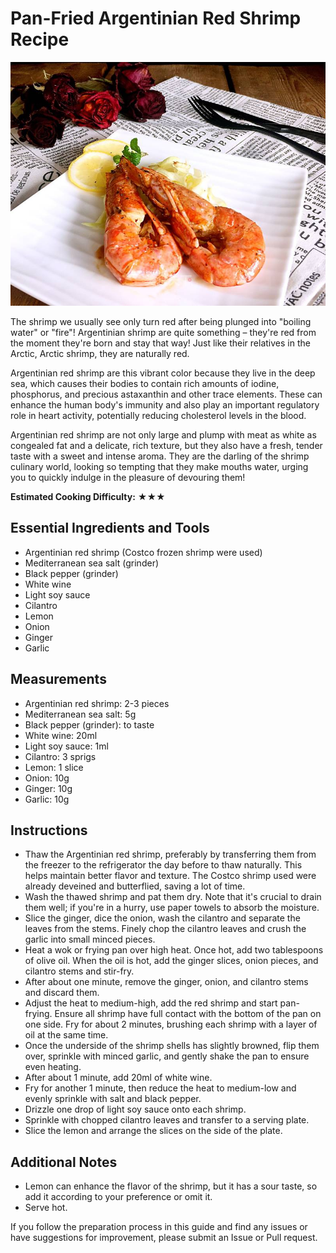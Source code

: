 # Pan-Fried Argentinian Red Shrimp Recipe

![Example Dish](./干煎阿根廷红虾.jpg)

The shrimp we usually see only turn red after being plunged into "boiling water" or "fire"! Argentinian shrimp are quite something – they're red from the moment they're born and stay that way! Just like their relatives in the Arctic, Arctic shrimp, they are naturally red.

Argentinian red shrimp are this vibrant color because they live in the deep sea, which causes their bodies to contain rich amounts of iodine, phosphorus, and precious astaxanthin and other trace elements. These can enhance the human body's immunity and also play an important regulatory role in heart activity, potentially reducing cholesterol levels in the blood.

Argentinian red shrimp are not only large and plump with meat as white as congealed fat and a delicate, rich texture, but they also have a fresh, tender taste with a sweet and intense aroma. They are the darling of the shrimp culinary world, looking so tempting that they make mouths water, urging you to quickly indulge in the pleasure of devouring them!

**Estimated Cooking Difficulty:** ★★★

## Essential Ingredients and Tools

- Argentinian red shrimp (Costco frozen shrimp were used)
- Mediterranean sea salt (grinder)
- Black pepper (grinder)
- White wine
- Light soy sauce
- Cilantro
- Lemon
- Onion
- Ginger
- Garlic

## Measurements

- Argentinian red shrimp: 2-3 pieces
- Mediterranean sea salt: 5g
- Black pepper (grinder): to taste
- White wine: 20ml
- Light soy sauce: 1ml
- Cilantro: 3 sprigs
- Lemon: 1 slice
- Onion: 10g
- Ginger: 10g
- Garlic: 10g

## Instructions

- Thaw the Argentinian red shrimp, preferably by transferring them from the freezer to the refrigerator the day before to thaw naturally. This helps maintain better flavor and texture. The Costco shrimp used were already deveined and butterflied, saving a lot of time.
- Wash the thawed shrimp and pat them dry. Note that it's crucial to drain them well; if you're in a hurry, use paper towels to absorb the moisture.
- Slice the ginger, dice the onion, wash the cilantro and separate the leaves from the stems. Finely chop the cilantro leaves and crush the garlic into small minced pieces.
- Heat a wok or frying pan over high heat. Once hot, add two tablespoons of olive oil. When the oil is hot, add the ginger slices, onion pieces, and cilantro stems and stir-fry.
- After about one minute, remove the ginger, onion, and cilantro stems and discard them.
- Adjust the heat to medium-high, add the red shrimp and start pan-frying. Ensure all shrimp have full contact with the bottom of the pan on one side. Fry for about 2 minutes, brushing each shrimp with a layer of oil at the same time.
- Once the underside of the shrimp shells has slightly browned, flip them over, sprinkle with minced garlic, and gently shake the pan to ensure even heating.
- After about 1 minute, add 20ml of white wine.
- Fry for another 1 minute, then reduce the heat to medium-low and evenly sprinkle with salt and black pepper.
- Drizzle one drop of light soy sauce onto each shrimp.
- Sprinkle with chopped cilantro leaves and transfer to a serving plate.
- Slice the lemon and arrange the slices on the side of the plate.

## Additional Notes

- Lemon can enhance the flavor of the shrimp, but it has a sour taste, so add it according to your preference or omit it.
- Serve hot.

If you follow the preparation process in this guide and find any issues or have suggestions for improvement, please submit an Issue or Pull request.